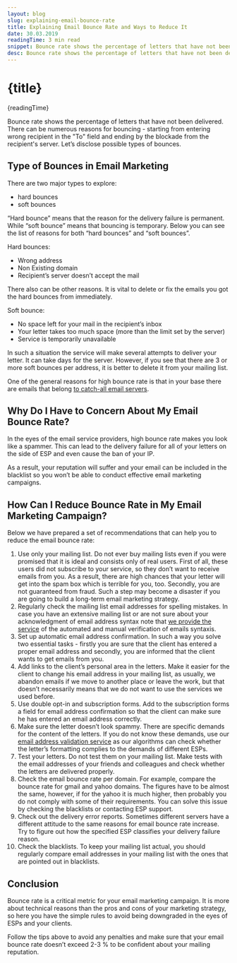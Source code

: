 ```yaml
---
layout: blog
slug: explaining-email-bounce-rate
title: Explaining Email Bounce Rate and Ways to Reduce It
date: 30.03.2019
readingTime: 3 min read
snippet: Bounce rate shows the percentage of letters that have not been delivered. There can be numerous reasons for bouncing - starting from entering wrong recipient in the "To" field and ending by the blockade from the recipient's server. Let’s disclose possible types of bounces.
desc: Bounce rate shows the percentage of letters that have not been delivered. There can be numerous reasons for bouncing - starting from entering wrong recipient in the "To" field and ending by the blockade from the recipient's server. Let’s disclose possible types of bounces.
---
```


# {title}

{readingTime}

Bounce rate shows the percentage of letters that have not been delivered. There can be numerous reasons for bouncing - starting from entering wrong recipient in the "To" field and ending by the blockade from the recipient's server. Let’s disclose possible types of bounces.

Type of Bounces in Email Marketing
----------------------------------

There are two major types to explore:

*   hard bounces
*   soft bounces

“Hard bounce” means that the reason for the delivery failure is permanent. While “soft bounce” means that bouncing is temporary. Below you can see the list of reasons for both “hard bounces” and “soft bounces”.

Hard bounces:

*   Wrong address
*   Non Existing domain
*   Recipient’s server doesn’t accept the mail

There also can be other reasons. It is vital to delete or fix the emails you got the hard bounces from immediately.

Soft bounce:

*   No space left for your mail in the recipient’s inbox
*   Your letter takes too much space (more than the limit set by the server)
*   Service is temporarily unavailable

In such a situation the service will make several attempts to deliver your letter. It can take days for the server. However, if you see that there are 3 or more soft bounces per address, it is better to delete it from your mailing list.

One of the general reasons for high bounce rate is that in your base there are emails that belong [to catch-all email servers](/blog/catch-all-email-servers).

Why Do I Have to Concern About My Email Bounce Rate?
----------------------------------------------------

In the eyes of the email service providers, high bounce rate makes you look like a spammer. This can lead to the delivery failure for all of your letters on the side of ESP and even cause the ban of your IP.

As a result, your reputation will suffer and your email can be included in the blacklist so you won’t be able to conduct effective email marketing campaigns.

How Can I Reduce Bounce Rate in My Email Marketing Campaign?
------------------------------------------------------------

Below we have prepared a set of recommendations that can help you to reduce the email bounce rate:

1.  Use only your mailing list. Do not ever buy mailing lists even if you were promised that it is ideal and consists only of real users. First of all, these users did not subscribe to your service, so they don’t want to receive emails from you. As a result, there are high chances that your letter will get into the spam box which is terrible for you, too. Secondly, you are not guaranteed from fraud. Such a step may become a disaster if you are going to build a long-term email marketing strategy.
2.  Regularly check the mailing list email addresses for spelling mistakes. In case you have an extensive mailing list or are not sure about your acknowledgment of email address syntax note that [we provide the service](https://www.mailcheck.co/#pricing) of the automated and manual verification of emails syntaxis.
3.  Set up automatic email address confirmation. In such a way you solve two essential tasks - firstly you are sure that the client has entered a proper email address and secondly, you are informed that the client wants to get emails from you.
4.  Add links to the client’s personal area in the letters. Make it easier for the client to change his email address in your mailing list, as usually, we abandon emails if we move to another place or leave the work, but that doesn’t necessarily means that we do not want to use the services we used before.
5.  Use double opt-in and subscription forms. Add to the subscription forms a field for email address confirmation so that the client can make sure he has entered an email address correctly.
6.  Make sure the letter doesn’t look spammy. There are specific demands for the content of the letters. If you do not know these demands, use our [email address validation service](https://www.mailcheck.co/#pricing) as our algorithms can check whether the letter’s formatting complies to the demands of different ESPs.
7.  Test your letters. Do not test them on your mailing list. Make tests with the email addresses of your friends and colleagues and check whether the letters are delivered properly.
8.  Check the email bounce rate per domain. For example, compare the bounce rate for gmail and yahoo domains. The figures have to be almost the same, however, if for the yahoo it is much higher, then probably you do not comply with some of their requirements. You can solve this issue by checking the blacklists or contacting ESP support.
9.  Check out the delivery error reports. Sometimes different servers have a different attitude to the same reasons for email bounce rate increase. Try to figure out how the specified ESP classifies your delivery failure reason.
10.  Check the blacklists. To keep your mailing list actual, you should regularly compare email addresses in your mailing list with the ones that are pointed out in blacklists.

Conclusion
----------

Bounce rate is a critical metric for your email marketing campaign. It is more about technical reasons than the pros and cons of your marketing strategy, so here you have the simple rules to avoid being downgraded in the eyes of ESPs and your clients.

Follow the tips above to avoid any penalties and make sure that your email bounce rate doesn’t exceed 2-3 % to be confident about your mailing reputation.
